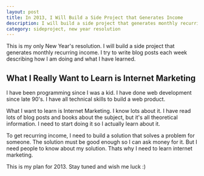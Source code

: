```yaml
---
layout: post
title: In 2013, I Will Build a Side Project that Generates Income
description: I will build a side project that generates monthly recurring income. I try to write blog posts each week describing how I am doing and what I have learned.
category: sideproject, new year resolution
---
```

This is my only New Year's resolution.
I will build a side project that generates monthly recurring income.
I try to write blog posts each week describing how I am doing and what I have learned.

## What I Really Want to Learn is Internet Marketing ##

I have been programming since I was a kid. I have done web development since late 90's. I have all technical skills to build a web product.

What I want to learn is Internet Marketing. I know lots about it. I have read lots of blog posts and books about the subject, but it's all theoretical information.
I need to start doing it so I actually learn about it.

To get recurring income, I need to build a solution that solves a problem for someone. The solution must be good enough so I can ask money for it.
But I need people to know about my solution. Thats why I need to learn internet marketing.

This is my plan for 2013. Stay tuned and wish me luck :)
